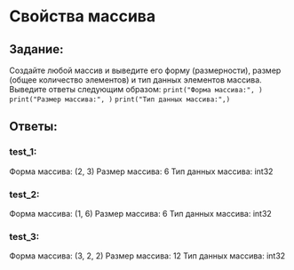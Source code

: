 # Свойства массива

## Задание:
Создайте любой массив и выведите его форму (размерности),
размер (общее количество элементов) и тип данных элементов массива.
Выведите ответы следующим образом:
`print("Форма массива:", )`
`print("Размер массива:", )`
`print("Тип данных массива:",)`


## Ответы:

### test_1:
Форма массива: (2, 3)
Размер массива: 6
Тип данных массива: int32

### test_2:
Форма массива: (1, 6)
Размер массива: 6
Тип данных массива: int32

### test_3:
Форма массива: (3, 2, 2)
Размер массива: 12
Тип данных массива: int32
